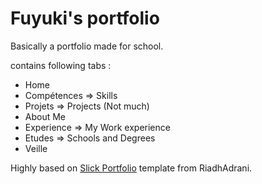 # Fuyuki's portfolio
Basically a portfolio made for school.

contains following tabs : 
* Home 
* Compétences => Skills
* Projets => Projects (Not much)
* About Me 
* Experience => My Work experience
* Etudes => Schools and Degrees
* Veille

Highly based on [Slick Portfolio](https://github.com/RiadhAdrani/slick-portfolio-svelte) template from RiadhAdrani.
